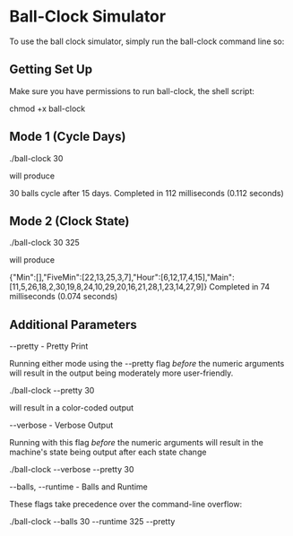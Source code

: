 Ball-Clock Simulator
====================

To use the ball clock simulator, simply run the ball-clock command line so:

Getting Set Up
--------------

Make sure you have permissions to run ball-clock, the shell script:

chmod +x ball-clock

Mode 1 (Cycle Days)
-------------------

./ball-clock 30

will produce

30 balls cycle after 15 days.
Completed in 112 milliseconds (0.112 seconds)

Mode 2 (Clock State)
--------------------

./ball-clock 30 325

will produce

{"Min":[],"FiveMin":[22,13,25,3,7],"Hour":[6,12,17,4,15],"Main":[11,5,26,18,2,30,19,8,24,10,29,20,16,21,28,1,23,14,27,9]}
Completed in 74 milliseconds (0.074 seconds)

Additional Parameters
---------------------

--pretty - Pretty Print

  Running either mode using the --pretty flag _before_ the numeric arguments will result in the output being moderately more user-friendly.

  ./ball-clock --pretty 30

  will result in a color-coded output

--verbose - Verbose Output

  Running with this flag _before_ the numeric arguments will result in the machine's state being output after each state change

  ./ball-clock --verbose --pretty 30

--balls, --runtime - Balls and Runtime

  These flags take precedence over the command-line overflow:

  ./ball-clock --balls 30 --runtime 325 --pretty


